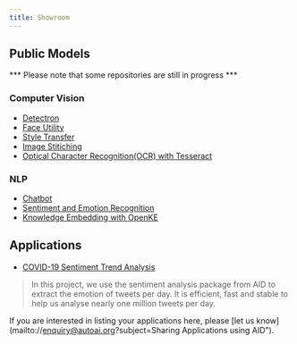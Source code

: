 ```yaml
---
title: Showroom
---
```


## Public Models

*** Please note that some repositories are still in progress ***

### Computer Vision

* [Detectron](https://github.com/aidmodels/detectron)
* [Face Utility](https://github.com/aidmodels/Face_Utility)
* [Style Transfer](https://github.com/aidmodels/style_transfer)
* [Image Stitiching](https://github.com/aidmodels/image-stitching)
* [Optical Character Recognition(OCR) with Tesseract](https://github.com/aidmodels/tesseract-ocr)

### NLP

* [Chatbot](https://github.com/aidmodels/Chatbot)
* [Sentiment and Emotion Recognition](https://github.com/aidmodels/sentiment-analysis)
* [Knowledge Embedding with OpenKE](https://github.com/aidmodels/openke)

## Applications

* [COVID-19 Sentiment Trend Analysis](https://covid19.yaonotes.org)

> In this project, we use the sentiment analysis package from AID to extract the emotion of tweets per day. It is efficient, fast and stable to help us analyse nearly one million tweets per day.

If you are interested in listing your applications here, please [let us know](mailto://enquiry@autoai.org?subject=Sharing Applications using AID").